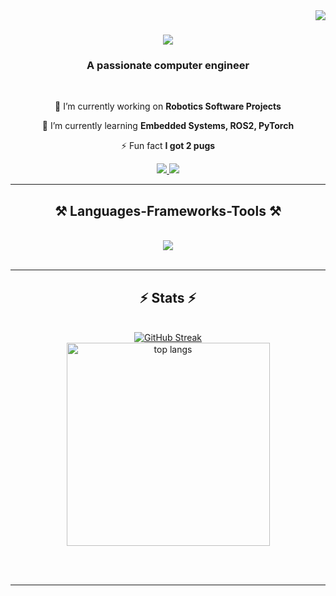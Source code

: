 <img align="right" src="https://visitor-badge.laobi.icu/badge?page_id=acamaj2.acamaj2" />

<h1 align="center">
    <img src="https://readme-typing-svg.herokuapp.com/?font=Righteous&size=35&center=true&vCenter=true&width=500&height=70&duration=4000&lines=Hi+There!+👋;+I'm+Alex+Camaj!;" />
</h1>

<h3 align="center">A passionate computer engineer</h3>

<br/>

<div align="center">
 
 🔭 I’m currently working on **Robotics Software Projects**
 
 🌱 I’m currently learning **Embedded Systems, ROS2, PyTorch**

⚡ Fun fact **I got 2 pugs**

 </div>
 
<div align="center"> 
  <a href="mailto:acamaj2@illinois.edu">
    <img src="https://img.shields.io/badge/Gmail-333333?style=for-the-badge&logo=gmail&logoColor=red" />
  </a>
  <a href="https://www.linkedin.com/in/acamaj/" target="_blank">
    <img src="https://img.shields.io/badge/LinkedIn-0077B5?style=for-the-badge&logo=linkedin&logoColor=white" target="_blank" />
  </a>
</div>

 <hr/>
 
<h2 align="center">⚒️ Languages-Frameworks-Tools ⚒️</h2>
<br/>
<div align="center">
    <img src="https://skillicons.dev/icons?i=cpp,ros,git,opencv,py,pytorch,github,linux,raspberrypi,arduino,matlab,docker,vscode" />
<!--     <img src="https://skillicons.dev/icons?i=" /><br> -->
</div>

<br/>
<hr/>

<h2 align="center">⚡ Stats ⚡</h2>
<br>
<div align=center>
   <a href="https://git.io/streak-stats"><img src="https://streak-stats.demolab.com?user=acamaj2&theme=travelers-theme&border_radius=50" alt="GitHub Streak" /></a><br>
  <img width=325 src="https://github-readme-stats.vercel.app/api/top-langs/?username=acamaj2&hide=jupyter%20notebook,HTML,Java&langs_count=3&layout=compact&theme=calm_pink&border_radius=10&size_weight=0.5&count_weight=0.5&exclude_repo=github-readme-stats" alt="top langs" />
</div>

<br/><br/>

<hr/>

<br/>



<br/>
